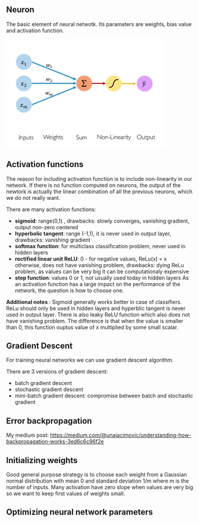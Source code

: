 ## Neuron
The basic element of neural netwotk. Its paramaters are weights, bias value and activation function. 

![alt_text](https://github.com/Una865/IntroductionToMachineLearning/blob/main/Week6/neuron.png)

## Activation functions
The reason for including activation function is to include non-linearity in our network. If there is no function computed on neurons, the output of the newtork is actually the linear combination of all the previous neurons, which we do not really want.

There are many activation functions:
- **sigmoid**: range(0,1) , drawbacks: slowly converges, vanishing gradient, output non-zero centered
- **hyperbolic tangent**: range (-1,1), it is never used in output layer, drawbacks: vanishing gradient
- **softmax function**: for multiclass classification problem, never used in hidden layers
- **rectified linear unit ReLU**: 0 - for negative values, ReLu(x) = x otherwise, does not have vanishing problem, drawbacks: dying ReLu problem, as values can be very big it can be computationaly expensive
- **step function**:  values 0 or 1, not usually used today in hidden layers
As an activation function has a large impact on the performance of the network, the question is how to choose one. 

**Additional notes** : Sigmoid generally works better in case of classifiers. 
ReLu should only be used in hidden layers and hyperblic tangent is never used in output layer. There is also leaky ReLU function which also does not have vanishing problem. The difference is that when the value is smaller than 0, this function ouptus value of x multiplied by some small scalar.

## Gradient Descent
For training neural networks we can use gradient descent algorithm. 

There are 3 versions of gradient descent:
- batch gradient descent
- stochastic gradient descent
- mini-batch gradient descent: compromise between batch and stochastic gradient

## Error backpropagation
My medium post: https://medium.com/@unajacimovic/understanding-how-backpropagation-works-3ed6c6c96f2e

## Initializing weights
Good general purpose strategy is to choose each weight from a Gaussian normal distribution with mean 0 and standard deviation 1/m where m is the number of inputs. Many activation have zero slope when values are very big so we want to keep first values of weights small.

## Optimizing neural network parameters 


